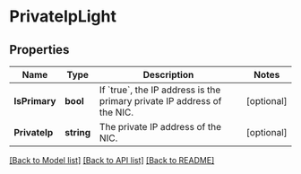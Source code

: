# PrivateIpLight

## Properties

Name | Type | Description | Notes
------------ | ------------- | ------------- | -------------
**IsPrimary** | **bool** | If &#x60;true&#x60;, the IP address is the primary private IP address of the NIC. | [optional] 
**PrivateIp** | **string** | The private IP address of the NIC. | [optional] 

[[Back to Model list]](../README.md#documentation-for-models) [[Back to API list]](../README.md#documentation-for-api-endpoints) [[Back to README]](../README.md)



